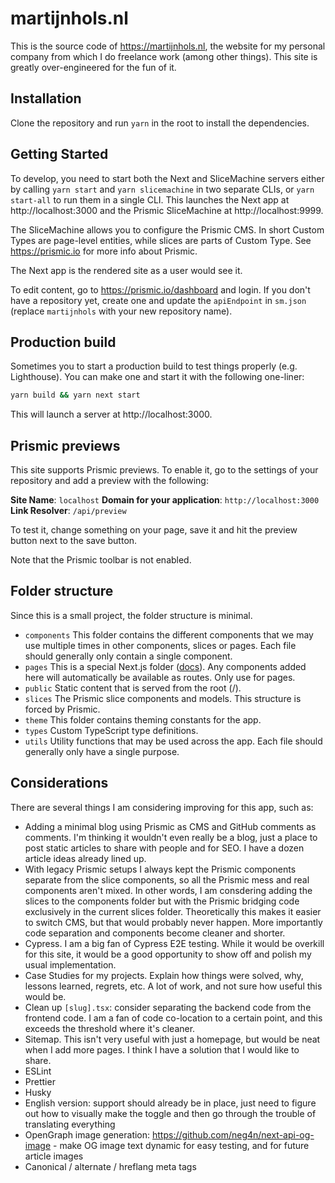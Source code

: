 # martijnhols.nl

This is the source code of https://martijnhols.nl, the website for my personal company from which I do freelance work (among other things). This site is greatly over-engineered for the fun of it.

## Installation

Clone the repository and run `yarn` in the root to install the dependencies.

## Getting Started

To develop, you need to start both the Next and SliceMachine servers either by calling `yarn start` and `yarn slicemachine` in two separate CLIs, or `yarn start-all` to run them in a single CLI. This launches the Next app at http://localhost:3000 and the Prismic SliceMachine at http://localhost:9999.

The SliceMachine allows you to configure the Prismic CMS. In short Custom Types are page-level entities, while slices are parts of Custom Type. See https://prismic.io for more info about Prismic.

The Next app is the rendered site as a user would see it.

To edit content, go to https://prismic.io/dashboard and login. If you don't have a repository yet, create one and update the `apiEndpoint` in `sm.json` (replace `martijnhols` with your new repository name).

## Production build

Sometimes you to start a production build to test things properly (e.g. Lighthouse). You can make one and start it with the following one-liner:

```bash
yarn build && yarn next start
```

This will launch a server at http://localhost:3000.

## Prismic previews

This site supports Prismic previews. To enable it, go to the settings of your repository and add a preview with the following:

**Site Name**: `localhost`
**Domain for your application**: `http://localhost:3000`
**Link Resolver**: `/api/preview`

To test it, change something on your page, save it and hit the preview button next to the save button.

Note that the Prismic toolbar is not enabled.

## Folder structure

Since this is a small project, the folder structure is minimal.

- `components` This folder contains the different components that we may use multiple times in other components, slices or pages. Each file should generally only contain a single component.
- `pages` This is a special Next.js folder ([docs](https://nextjs.org/docs/basic-features/pages)). Any components added here will automatically be available as routes. Only use for pages.
- `public` Static content that is served from the root (/).
- `slices` The Prismic slice components and models. This structure is forced by Prismic.
- `theme` This folder contains theming constants for the app.
- `types` Custom TypeScript type definitions.
- `utils` Utility functions that may be used across the app. Each file should generally only have a single purpose.

## Considerations

There are several things I am considering improving for this app, such as:

- Adding a minimal blog using Prismic as CMS and GitHub comments as comments. I'm thinking it wouldn't even really be a blog, just a place to post static articles to share with people and for SEO. I have a dozen article ideas already lined up.
- With legacy Prismic setups I always kept the Prismic components separate from the slice components, so all the Prismic mess and real components aren't mixed. In other words, I am consdering adding the slices to the components folder but with the Prismic bridging code exclusively in the current slices folder. Theoretically this makes it easier to switch CMS, but that would probably never happen. More importantly code separation and components become cleaner and shorter.
- Cypress. I am a big fan of Cypress E2E testing. While it would be overkill for this site, it would be a good opportunity to show off and polish my usual implementation.
- Case Studies for my projects. Explain how things were solved, why, lessons learned, regrets, etc. A lot of work, and not sure how useful this would be.
- Clean up `[slug].tsx`: consider separating the backend code from the frontend code. I am a fan of code co-location to a certain point, and this exceeds the threshold where it's cleaner.
- Sitemap. This isn't very useful with just a homepage, but would be neat when I add more pages. I think I have a solution that I would like to share.
- ESLint
- Prettier
- Husky
- English version: support should already be in place, just need to figure out how to visually make the toggle and then go through the trouble of translating everything
- OpenGraph image generation: https://github.com/neg4n/next-api-og-image - make OG image text dynamic for easy testing, and for future article images
- Canonical / alternate / hreflang meta tags
